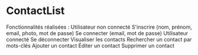 # ContactList
Fonctionnalités réalisées :
Utilisateur non connecté
S'inscrire (nom, prénom, email, photo, mot de passe)
Se connecter (email, mot de passe)
Utilisateur connecté
Se déconnecter
Visualiser les contacts
Rechercher un contact par mots-clés
Ajouter un contact
Éditer un contact
Supprimer un contact
